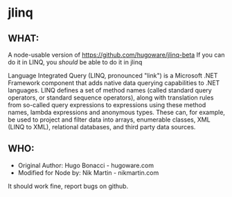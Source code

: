 # jlinq
## WHAT: 
A node-usable version of https://github.com/hugoware/jlinq-beta
If you can do it in LINQ, you *should* be able to do it in jlinq

Language Integrated Query (LINQ, pronounced "link") is a Microsoft 
.NET Framework component that adds native data querying capabilities
to .NET languages.  LINQ defines a set of method names (called standard 
query operators, or standard sequence operators), along with translation
rules from so-called query expressions to expressions using these method 
names, lambda expressions and anonymous types. These can, for example, 
be used to project and filter data into arrays, enumerable classes, XML 
(LINQ to XML), relational databases, and third party data sources. 

## WHO:
* Original Author: Hugo Bonacci - hugoware.com
* Modified for Node by: Nik Martin - nikmartin.com

It should work fine, report bugs on github.